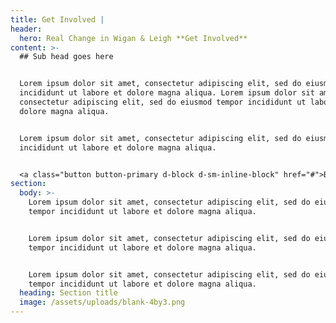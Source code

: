 ```yaml
---
title: Get Involved |
header:
  hero: Real Change in Wigan & Leigh **Get Involved**
content: >-
  ## Sub head goes here


  Lorem ipsum dolor sit amet, consectetur adipiscing elit, sed do eiusmod tempor
  incididunt ut labore et dolore magna aliqua. Lorem ipsum dolor sit amet,
  consectetur adipiscing elit, sed do eiusmod tempor incididunt ut labore et
  dolore magna aliqua.


  Lorem ipsum dolor sit amet, consectetur adipiscing elit, sed do eiusmod tempor
  incididunt ut labore et dolore magna aliqua.


  <a class="button button-primary d-block d-sm-inline-block" href="#">Button</a>
section:
  body: >-
    Lorem ipsum dolor sit amet, consectetur adipiscing elit, sed do eiusmod
    tempor incididunt ut labore et dolore magna aliqua.


    Lorem ipsum dolor sit amet, consectetur adipiscing elit, sed do eiusmod
    tempor incididunt ut labore et dolore magna aliqua.


    Lorem ipsum dolor sit amet, consectetur adipiscing elit, sed do eiusmod
    tempor incididunt ut labore et dolore magna aliqua.
  heading: Section title
  image: /assets/uploads/blank-4by3.png
---
```


